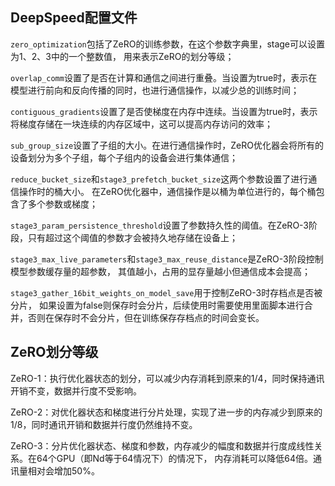 
## DeepSpeed配置文件
`zero_optimization`包括了ZeRO的训练参数，在这个参数字典里，stage可以设置为1、2、3中的一个整数值，
用来表示ZeRO的划分等级；

`overlap_comm`设置了是否在计算和通信之间进行重叠。当设置为true时，表示在模型进行前向和反向传播的同时，也进行通信操作，以减少总的训练时间；

`contiguous_gradients`设置了是否使梯度在内存中连续。当设置为true时，表示将梯度存储在一块连续的内存区域中，这可以提高内存访问的效率；

`sub_group_size`设置了子组的大小。在进行通信操作时，ZeRO优化器会将所有的设备划分为多个子组，每个子组内的设备会进行集体通信；

`reduce_bucket_size`和`stage3_prefetch_bucket_size`这两个参数设置了进行通信操作时的桶大小。
在ZeRO优化器中，通信操作是以桶为单位进行的，每个桶包含了多个参数或梯度；

`stage3_param_persistence_threshold`设置了参数持久性的阈值。在ZeRO-3阶段，只有超过这个阈值的参数才会被持久地存储在设备上；

`stage3_max_live_parameters`和`stage3_max_reuse_distance`是ZeRO-3阶段控制模型参数缓存量的超参数，
其值越小，占用的显存量越小但通信成本会提高；

`stage3_gather_16bit_weights_on_model_save`用于控制ZeRO-3时存档点是否被分片，
如果设置为false则保存时会分片，后续使用时需要使用里面脚本进行合并，否则在保存时不会分片，但在训练保存存档点的时间会变长。

## ZeRO划分等级
ZeRO-1：执行优化器状态的划分，可以减少内存消耗到原来的1/4，同时保持通讯开销不变，数据并行度不受影响。

ZeRO-2：对优化器状态和梯度进行分片处理，实现了进一步的内存减少到原来的1/8，同时通讯开销和数据并行度仍然维持不变。

ZeRO-3：分片优化器状态、梯度和参数，内存减少的幅度和数据并行度成线性关系。在64个GPU（即Nd等于64情况下）的情况下，
内存消耗可以降低64倍。通讯量相对会增加50%。